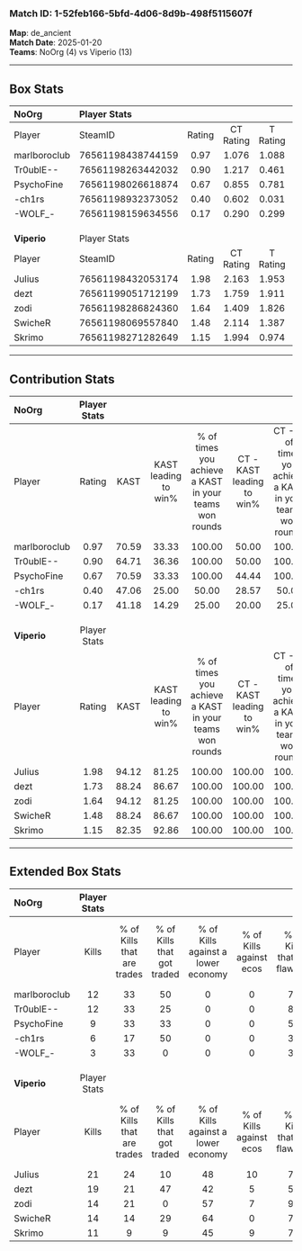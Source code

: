 ### Match ID: 1-52feb166-5bfd-4d06-8d9b-498f5115607f  
**Map**: de_ancient  
**Match Date**: 2025-01-20  
**Teams**: NoOrg (4) vs Viperio (13)  

---  

## Box Stats  

| **NoOrg**    | Player Stats      |        |           |          |       |       |       |         |        |      |     |
| :- | :- | :-: | :-: | :-: | :-: | :-: | :-: | :-: | :-: | :-: | :-: |
| Player       | SteamID           | Rating | CT Rating | T Rating | KAST  |  ADR  | Kills | Assists | Deaths | K/D  | HS% |
| marlboroclub | 76561198438744159 |  0.97  |   1.076   |  1.088   | 70.59 | 75.5  |  12   |    2    |   15   | 0.80 | 66  |
| Tr0ublE--    | 76561198263442032 |  0.90  |   1.217   |  0.461   | 64.71 | 69.1  |  12   |    1    |   15   | 0.80 | 50  |
| PsychoFine   | 76561198026618874 |  0.67  |   0.855   |  0.781   | 70.59 | 49.2  |   9   |    2    |   17   | 0.53 | 55  |
| -ch1rs       | 76561198932373052 |  0.40  |   0.602   |  0.031   | 47.06 | 55.1  |   6   |    3    |   16   | 0.38 | 50  |
| -WOLF_-      | 76561198159634556 |  0.17  |   0.290   |  0.299   | 41.18 | 46.4  |   3   |    1    |   16   | 0.19 | 66  |
|              |                   |        |           |          |       |       |       |         |        |      |     |
|              |                   |        |           |          |       |       |       |         |        |      |     |
|              |                   |        |           |          |       |       |       |         |        |      |     |
| **Viperio**  | Player Stats      |        |           |          |       |       |       |         |        |      |     |
| Player       | SteamID           | Rating | CT Rating | T Rating | KAST  |  ADR  | Kills | Assists | Deaths | K/D  | HS% |
| JuIius       | 76561198432053174 |  1.98  |   2.163   |  1.953   | 94.12 | 93.9  |  21   |    4    |   5    | 4.20 | 47  |
| dezt         | 76561199051712199 |  1.73  |   1.759   |  1.911   | 88.24 | 119.1 |  19   |    4    |   11   | 1.73 | 42  |
| zodi         | 76561198286824360 |  1.64  |   1.409   |  1.826   | 94.12 | 108.4 |  14   |    9    |   7    | 2.00 | 35  |
| SwicheR      | 76561198069557840 |  1.48  |   2.114   |  1.387   | 88.24 | 85.5  |  14   |    6    |   8    | 1.75 | 42  |
| Skrimo       | 76561198271282649 |  1.15  |   1.994   |  0.974   | 82.35 | 68.3  |  11   |    9    |   11   | 1.00 | 36  |
---  

## Contribution Stats  

| **NoOrg**    | Player Stats |       |                      |                                                        |                           |                                                             |                          |                                                            |
| :- | :-: | :-: | :-: | :-: | :-: | :-: | :-: | :-: |
| Player       |    Rating    | KAST  | KAST leading to win% | % of times you achieve a KAST in your teams won rounds | CT - KAST leading to win% | CT - % of times you achieve a KAST in your teams won rounds | T - KAST leading to win% | T - % of times you achieve a KAST in your teams won rounds |
| marlboroclub |     0.97     | 70.59 |        33.33         |                         100.00                         |           50.00           |                           100.00                            |           0.00           |                            0.00                            |
| Tr0ublE--    |     0.90     | 64.71 |        36.36         |                         100.00                         |           50.00           |                           100.00                            |           0.00           |                            0.00                            |
| PsychoFine   |     0.67     | 70.59 |        33.33         |                         100.00                         |           44.44           |                           100.00                            |           0.00           |                            0.00                            |
| -ch1rs       |     0.40     | 47.06 |        25.00         |                         50.00                          |           28.57           |                            50.00                            |           0.00           |                            0.00                            |
| -WOLF_-      |     0.17     | 41.18 |        14.29         |                         25.00                          |           20.00           |                            25.00                            |           0.00           |                            0.00                            |
|              |              |       |                      |                                                        |                           |                                                             |                          |                                                            |
|              |              |       |                      |                                                        |                           |                                                             |                          |                                                            |
|              |              |       |                      |                                                        |                           |                                                             |                          |                                                            |
| **Viperio**  | Player Stats |       |                      |                                                        |                           |                                                             |                          |                                                            |
| Player       |    Rating    | KAST  | KAST leading to win% | % of times you achieve a KAST in your teams won rounds | CT - KAST leading to win% | CT - % of times you achieve a KAST in your teams won rounds | T - KAST leading to win% | T - % of times you achieve a KAST in your teams won rounds |
| JuIius       |     1.98     | 94.12 |        81.25         |                         100.00                         |          100.00           |                           100.00                            |          72.73           |                           100.00                           |
| dezt         |     1.73     | 88.24 |        86.67         |                         100.00                         |          100.00           |                           100.00                            |          80.00           |                           100.00                           |
| zodi         |     1.64     | 94.12 |        81.25         |                         100.00                         |          100.00           |                           100.00                            |          72.73           |                           100.00                           |
| SwicheR      |     1.48     | 88.24 |        86.67         |                         100.00                         |          100.00           |                           100.00                            |          80.00           |                           100.00                           |
| Skrimo       |     1.15     | 82.35 |        92.86         |                         100.00                         |          100.00           |                           100.00                            |          88.89           |                           100.00                           |
---  

## Extended Box Stats  

| **NoOrg**    | Player Stats |                            |                            |                                    |                         |                              |                                 |        |                             |                                     |                          |                               |                            |
| :- | :-: | :-: | :-: | :-: | :-: | :-: | :-: | :-: | :-: | :-: | :-: | :-: | :-: |
| Player       |    Kills     | % of Kills that are trades | % of Kills that got traded | % of Kills against a lower economy | % of Kills against ecos | % of Kills that are flawless | % of Kills that are close duels | Deaths | % of Deaths that get traded | % of Deaths against a lower economy | % of Deaths against ecos | % of Deaths that are flawless | % of Deaths that are close |
| marlboroclub |      12      |             33             |             50             |                 0                  |            0            |              75              |                8                |   15   |             20              |                  0                  |            0             |              80               |             13             |
| Tr0ublE--    |      12      |             33             |             25             |                 0                  |            0            |              83              |                0                |   15   |             20              |                  0                  |            0             |              93               |             7              |
| PsychoFine   |      9       |             33             |             33             |                 0                  |            0            |              56              |               11                |   17   |             29              |                  0                  |            0             |              76               |             12             |
| -ch1rs       |      6       |             17             |             50             |                 0                  |            0            |              33              |                0                |   16   |              6              |                  0                  |            0             |              63               |             6              |
| -WOLF_-      |      3       |             33             |             0              |                 0                  |            0            |              33              |                0                |   16   |             25              |                  0                  |            0             |              44               |             6              |
|              |              |                            |                            |                                    |                         |                              |                                 |        |                             |                                     |                          |                               |                            |
|              |              |                            |                            |                                    |                         |                              |                                 |        |                             |                                     |                          |                               |                            |
|              |              |                            |                            |                                    |                         |                              |                                 |        |                             |                                     |                          |                               |                            |
| **Viperio**  | Player Stats |                            |                            |                                    |                         |                              |                                 |        |                             |                                     |                          |                               |                            |
| Player       |    Kills     | % of Kills that are trades | % of Kills that got traded | % of Kills against a lower economy | % of Kills against ecos | % of Kills that are flawless | % of Kills that are close duels | Deaths | % of Deaths that get traded | % of Deaths against a lower economy | % of Deaths against ecos | % of Deaths that are flawless | % of Deaths that are close |
| JuIius       |      21      |             24             |             10             |                 48                 |           10            |              71              |                5                |   5    |             20              |                 20                  |            0             |              100              |             0              |
| dezt         |      19      |             21             |             47             |                 42                 |            5            |              53              |               11                |   11   |             36              |                 27                  |            9             |              55               |             0              |
| zodi         |      14      |             21             |             0              |                 57                 |            7            |              93              |                7                |   7    |             29              |                 29                  |            0             |              43               |             29             |
| SwicheR      |      14      |             14             |             29             |                 64                 |            0            |              71              |               21                |   8    |             50              |                  0                  |            0             |              75               |             0              |
| Skrimo       |      11      |             9              |             9              |                 45                 |            9            |              73              |                0                |   11   |             36              |                 45                  |            0             |              64               |             0              |
